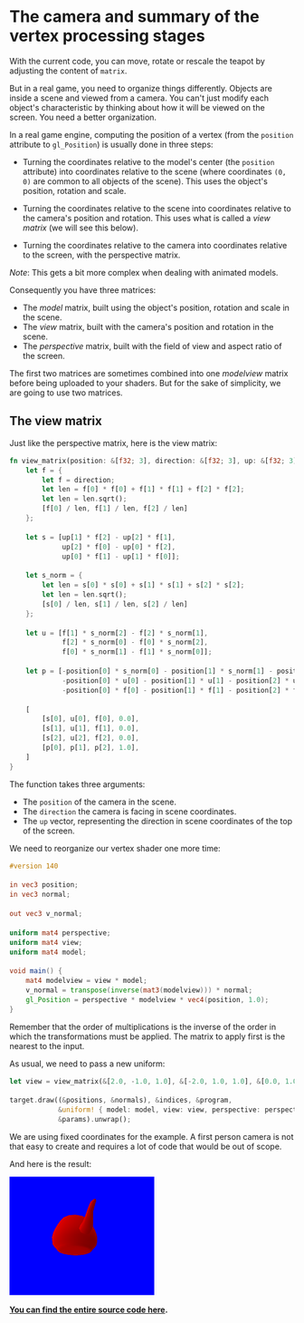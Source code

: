# The camera and summary of the vertex processing stages

With the current code, you can move, rotate or rescale the teapot by adjusting the content of
`matrix`.

But in a real game, you need to organize things differently. Objects are inside a scene and
viewed from a camera. You can't just modify each object's characteristic by thinking
about how it will be viewed on the screen. You need a better organization.

In a real game engine, computing the position of a vertex (from the `position` attribute to
`gl_Position`) is usually done in three steps:

 - Turning the coordinates relative to the model's center (the `position` attribute) into
   coordinates relative to the scene (where coordinates `(0, 0)` are common to all objects
   of the scene). This uses the object's position, rotation and scale.

 - Turning the coordinates relative to the scene into coordinates relative to the camera's
   position and rotation. This uses what is called a *view matrix* (we will see this below).

 - Turning the coordinates relative to the camera into coordinates relative to the screen,
   with the perspective matrix.

*Note*: This gets a bit more complex when dealing with animated models.

Consequently you have three matrices:

 - The *model* matrix, built using the object's position, rotation and scale in the scene.
 - The *view* matrix, built with the camera's position and rotation in the scene.
 - The *perspective* matrix, built with the field of view and aspect ratio of the screen.

The first two matrices are sometimes combined into one *modelview* matrix before being
uploaded to your shaders. But for the sake of simplicity, we are going to use two matrices.

## The view matrix

Just like the perspective matrix, here is the view matrix:

```rust
fn view_matrix(position: &[f32; 3], direction: &[f32; 3], up: &[f32; 3]) -> [[f32; 4]; 4] {
    let f = {
        let f = direction;
        let len = f[0] * f[0] + f[1] * f[1] + f[2] * f[2];
        let len = len.sqrt();
        [f[0] / len, f[1] / len, f[2] / len]
    };

    let s = [up[1] * f[2] - up[2] * f[1],
             up[2] * f[0] - up[0] * f[2],
             up[0] * f[1] - up[1] * f[0]];

    let s_norm = {
        let len = s[0] * s[0] + s[1] * s[1] + s[2] * s[2];
        let len = len.sqrt();
        [s[0] / len, s[1] / len, s[2] / len]
    };

    let u = [f[1] * s_norm[2] - f[2] * s_norm[1],
             f[2] * s_norm[0] - f[0] * s_norm[2],
             f[0] * s_norm[1] - f[1] * s_norm[0]];

    let p = [-position[0] * s_norm[0] - position[1] * s_norm[1] - position[2] * s_norm[2],
             -position[0] * u[0] - position[1] * u[1] - position[2] * u[2],
             -position[0] * f[0] - position[1] * f[1] - position[2] * f[2]];

    [
        [s[0], u[0], f[0], 0.0],
        [s[1], u[1], f[1], 0.0],
        [s[2], u[2], f[2], 0.0],
        [p[0], p[1], p[2], 1.0],
    ]
}
```

The function takes three arguments:

 - The `position` of the camera in the scene.
 - The `direction` the camera is facing in scene coordinates.
 - The `up` vector, representing the direction in scene coordinates of the top of the screen.

We need to reorganize our vertex shader one more time:

```glsl
#version 140

in vec3 position;
in vec3 normal;

out vec3 v_normal;

uniform mat4 perspective;
uniform mat4 view;
uniform mat4 model;

void main() {
    mat4 modelview = view * model;
    v_normal = transpose(inverse(mat3(modelview))) * normal;
    gl_Position = perspective * modelview * vec4(position, 1.0);
}
```

Remember that the order of multiplications is the inverse of the order in which the
transformations must be applied. The matrix to apply first is the nearest to the input.

As usual, we need to pass a new uniform:

```rust
let view = view_matrix(&[2.0, -1.0, 1.0], &[-2.0, 1.0, 1.0], &[0.0, 1.0, 0.0]);

target.draw((&positions, &normals), &indices, &program,
            &uniform! { model: model, view: view, perspective: perspective, u_light: light },
            &params).unwrap();
```

We are using fixed coordinates for the example. A first person camera is not that easy to create
and requires a lot of code that would be out of scope.

And here is the result:

![Result](tuto-12-result.png)

**[You can find the entire source code here](https://github.com/tomaka/glium/blob/master/examples/tutorial-12.rs).**
